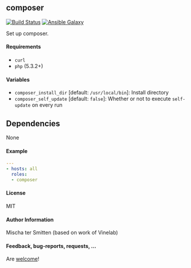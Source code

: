 ## composer

[![Build Status](https://travis-ci.org/Oefenweb/ansible-composer.svg?branch=master)](https://travis-ci.org/Oefenweb/ansible-composer) [![Ansible Galaxy](http://img.shields.io/badge/ansible--galaxy-composer-blue.svg)](https://galaxy.ansible.com/list#/roles/1626)

Set up composer.

#### Requirements

* `curl`
* `php` (5.3.2+)

#### Variables

* `composer_install_dir` [default: `/usr/local/bin`]: Install directory
* `composer_self_update` [default: `false`]: Whether or not to execute `self-update` on every run

## Dependencies

None

#### Example

```yaml
---
- hosts: all
  roles:
  - composer
```

#### License

MIT

#### Author Information

Mischa ter Smitten (based on work of Vinelab)

#### Feedback, bug-reports, requests, ...

Are [welcome](https://github.com/Oefenweb/ansible-composer/issues)!

